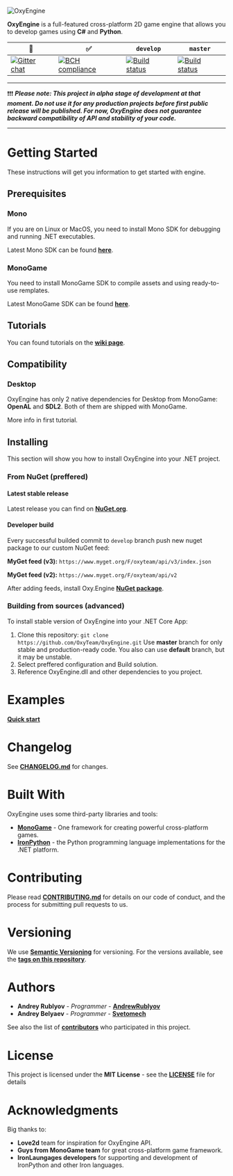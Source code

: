 ![OxyEngine](https://i.imgur.com/BjjCdjB.png)

**OxyEngine** is a full-featured cross-platform 2D game engine that allows you to develop games using **C#** and **Python**.

| :speech_balloon: | :white_check_mark: | `develop` | `master` |
|---------|---------|---------|--------|
| [![Gitter chat](https://badges.gitter.im/gitterHQ/gitter.png)](https://gitter.im/OxyEngine/Lobby) | [![BCH compliance](https://bettercodehub.com/edge/badge/OxyTeam/OxyEngine?branch=develop)](https://bettercodehub.com/) | [![Build status](https://ci.appveyor.com/api/projects/status/tyg13hjkm01vb3yd/branch/develop?svg=true)](https://ci.appveyor.com/project/AndrewRublyov/oxyengine-y2q1n/branch/develop) | [![Build status](https://ci.appveyor.com/api/projects/status/tyg13hjkm01vb3yd/branch/master?svg=true)](https://ci.appveyor.com/project/AndrewRublyov/oxyengine-y2q1n/branch/master) |

---

:exclamation::exclamation::exclamation:
***Please note: 
This project in alpha stage of development at that moment. Do not use it for any production projects before first public release will be published. For now, OxyEngine does not guarantee backward compatibility of API and stability of your code.***

---


# Getting Started

These instructions will get you information to get started with engine.


## Prerequisites

### Mono

If you are on Linux or MacOS, you need to install Mono SDK for debugging and running .NET executables.

Latest Mono SDK can be found **[here](https://www.mono-project.com/download/stable/)**.

### MonoGame

You need to install MonoGame SDK to compile assets and using ready-to-use remplates.

Latest MonoGame SDK can be found **[here](http://www.monogame.net/downloads/)**.


## Tutorials

You can found tutorials on the **[wiki page](https://github.com/OxyTeam/OxyEngine/wiki)**.

## Compatibility

### Desktop
OxyEngine has only 2 native dependencies for Desktop from MonoGame: **OpenAL** and **SDL2**. Both of them are shipped with MonoGame.

More info in first tutorial.

## Installing
This section will show you how to install OxyEngine into your .NET project.

### From NuGet (preffered)

#### Latest stable release

Latest release you can find on **[NuGet.org](https://www.nuget.org/packages?q=OxyEngine)**.

#### Developer build

Every successful builded commit to `develop` branch push new nuget package to our custom NuGet feed:

**MyGet feed (v3):** `https://www.myget.org/F/oxyteam/api/v3/index.json`

**MyGet feed (v2):** `https://www.myget.org/F/oxyteam/api/v2`

After adding feeds, install Oxy.Engine **[NuGet package](https://www.myget.org/feed/oxyteam/package/nuget/Oxy.Framework)**.

### Building from sources (advanced)
To install stable version of OxyEngine into your .NET Core App:
1. Сlone this repository:
 `git clone https://github.com/OxyTeam/OxyEngine.git` 
  Use **master** branch for only stable and production-ready code. 
  You also can use **default** branch, but it may be unstable.
2. Select preffered configuration and Build solution.
3. Reference OxyEngine.dll and other dependencies to you project.
  
  
# Examples

**[Quick start](https://github.com/OxyTeam/WIki/tree/master/Tutorials/quick-start-for-building-prototypes/QuickStart)**


# Changelog

See **[CHANGELOG.md](CHANGELOG.md)** for changes.

# Built With
OxyEngine uses some third-party libraries and tools:

* **[MonoGame](http://www.monogame.net/)** - One framework for creating powerful cross-platform games.
* **[IronPython](http://ironpython.net/)** - the Python programming language implementations for the .NET platform.


# Contributing

Please read **[CONTRIBUTING.md](CONTRIBUTING.md)** for details on our code of conduct, and the process for submitting pull requests to us.


# Versioning

We use **[Semantic Versioning](http://semver.org/)** for versioning. For the versions available, see the **[tags on this repository](https://github.com/OxyTeam/OxyEngine/tags)**. 


# Authors

* **Andrey Rublyov** - *Programmer* - **[AndrewRublyov](https://github.com/AndrewRublyov)**
* **Andrey Belyaev** - *Programmer* - **[Svetomech](https://github.com/Svetomech)**

See also the list of **[contributors](https://github.com/OxyTeam/OxyEngine/contributors)** who participated in this project.


# License

This project is licensed under the **MIT License** - see the **[LICENSE](LICENSE)** file for details


# Acknowledgments

Big thanks to:
* **Love2d** team for inspiration for OxyEngine API.
* **Guys from MonoGame team** for great cross-platform game framework.
* **IronLaungages developers** for supporting and development of IronPython and other Iron languages.

